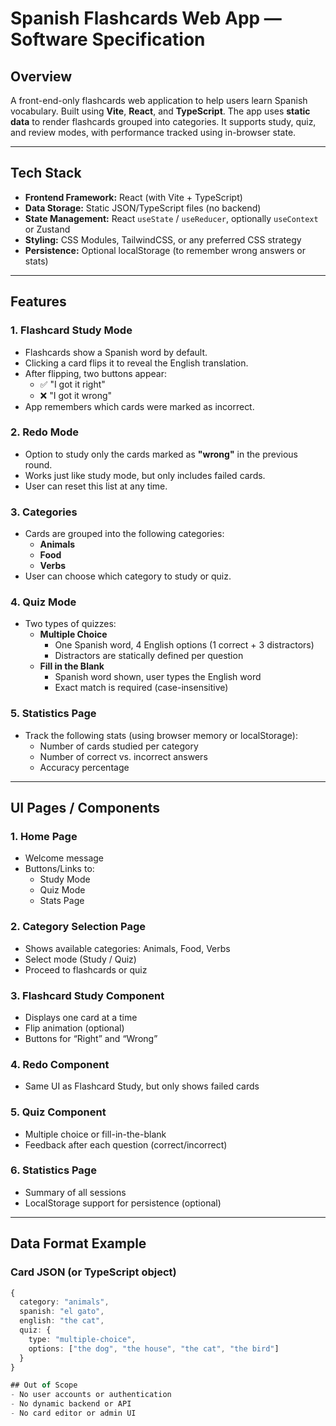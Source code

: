 # Spanish Flashcards Web App — Software Specification

## Overview

A front-end-only flashcards web application to help users learn Spanish vocabulary. Built using **Vite**, **React**, and **TypeScript**. The app uses **static data** to render flashcards grouped into categories. It supports study, quiz, and review modes, with performance tracked using in-browser state.

---

## Tech Stack

- **Frontend Framework:** React (with Vite + TypeScript)
- **Data Storage:** Static JSON/TypeScript files (no backend)
- **State Management:** React `useState` / `useReducer`, optionally `useContext` or Zustand
- **Styling:** CSS Modules, TailwindCSS, or any preferred CSS strategy
- **Persistence:** Optional localStorage (to remember wrong answers or stats)

---

## Features

### 1. Flashcard Study Mode

- Flashcards show a Spanish word by default.
- Clicking a card flips it to reveal the English translation.
- After flipping, two buttons appear:
  - ✅ "I got it right"
  - ❌ "I got it wrong"
- App remembers which cards were marked as incorrect.

### 2. Redo Mode

- Option to study only the cards marked as **"wrong"** in the previous round.
- Works just like study mode, but only includes failed cards.
- User can reset this list at any time.

### 3. Categories

- Cards are grouped into the following categories:
  - **Animals**
  - **Food**
  - **Verbs**
- User can choose which category to study or quiz.

### 4. Quiz Mode

- Two types of quizzes:
  - **Multiple Choice**
    - One Spanish word, 4 English options (1 correct + 3 distractors)
    - Distractors are statically defined per question
  - **Fill in the Blank**
    - Spanish word shown, user types the English word
    - Exact match is required (case-insensitive)

### 5. Statistics Page

- Track the following stats (using browser memory or localStorage):
  - Number of cards studied per category
  - Number of correct vs. incorrect answers
  - Accuracy percentage

---

## UI Pages / Components

### 1. Home Page
- Welcome message
- Buttons/Links to:
  - Study Mode
  - Quiz Mode
  - Stats Page

### 2. Category Selection Page
- Shows available categories: Animals, Food, Verbs
- Select mode (Study / Quiz)
- Proceed to flashcards or quiz

### 3. Flashcard Study Component
- Displays one card at a time
- Flip animation (optional)
- Buttons for “Right” and “Wrong”

### 4. Redo Component
- Same UI as Flashcard Study, but only shows failed cards

### 5. Quiz Component
- Multiple choice or fill-in-the-blank
- Feedback after each question (correct/incorrect)

### 6. Statistics Page
- Summary of all sessions
- LocalStorage support for persistence (optional)

---

## Data Format Example

### Card JSON (or TypeScript object)
```ts
{
  category: "animals",
  spanish: "el gato",
  english: "the cat",
  quiz: {
    type: "multiple-choice",
    options: ["the dog", "the house", "the cat", "the bird"]
  }
}

## Out of Scope
- No user accounts or authentication
- No dynamic backend or API
- No card editor or admin UI
